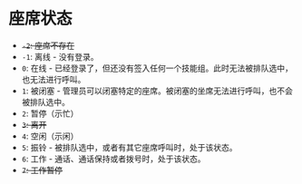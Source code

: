 # 座席状态

- ~~`-2`: 座席不存在~~
- `-1`: 离线 - 没有登录。
- `0`: 在线 - 已经登录了，但还没有签入任何一个技能组。此时无法被排队选中，也无法进行呼叫。
- `1`: 被闭塞 - 管理员可以闭塞特定的座席。被闭塞的坐席无法进行呼叫，也不会被排队选中。
- `2`: 暂停（示忙）
- ~~`3`: 离开~~
- `4`: 空闲（示闲）
- `5`: 振铃 - 被排队选中，或者有其它座席呼叫时，处于该状态。
- `6`: 工作 - 通话、通话保持或者拨号时，处于该状态。
- ~~`7`: 工作暂停~~
